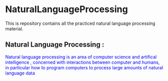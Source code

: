 # NaturalLanguageProcessing
This is repository contains all the practiced natural language processing material.
<h2>Natural Language Processing :</h2>
<p style='color:blue'>Natural language processing is an area of computer science and artifical intelligence , concerned with interactions between computer and humans, in particular how to program computers to process large amounts of natural language data </p>
